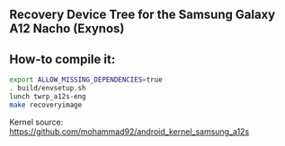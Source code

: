 ## Recovery Device Tree for the Samsung Galaxy A12 Nacho (Exynos)

## How-to compile it:

```sh
export ALLOW_MISSING_DEPENDENCIES=true
. build/envsetup.sh
lunch twrp_a12s-eng
make recoveryimage
```

Kernel source:
https://github.com/mohammad92/android_kernel_samsung_a12s
